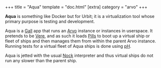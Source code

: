 +++
title = "Aqua"
template = "doc.html"
[extra]
category = "arvo"
+++

**Aqua** is something like Docker but for Urbit; it is a virtualization tool whose primary purpose is testing and development.

Aqua is a [Gall](/docs/glossary/gall) app that runs an [Arvo](/docs/glossary/arvo) instance or instances in userspace. It pretends to be [Vere](/docs/glossary/vere), and as such it loads [Pills](/docs/glossary/pill) to boot up a virtual ship or fleet of ships and then manages them from within the parent Arvo instance. Running tests for a virtual fleet of Aqua ships is done using [pH](/docs/glossary/ph).

Aqua is jetted with the usual [Nock](/docs/glossary/nock) interpreter and thus virtual ships do not run any slower than the parent ship.
